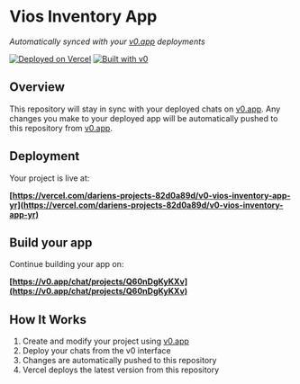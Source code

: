 # Vios Inventory App

*Automatically synced with your [v0.app](https://v0.app) deployments*

[![Deployed on Vercel](https://img.shields.io/badge/Deployed%20on-Vercel-black?style=for-the-badge&logo=vercel)](https://vercel.com/dariens-projects-82d0a89d/v0-vios-inventory-app-yr)
[![Built with v0](https://img.shields.io/badge/Built%20with-v0.app-black?style=for-the-badge)](https://v0.app/chat/projects/Q60nDgKyKXv)

## Overview

This repository will stay in sync with your deployed chats on [v0.app](https://v0.app).
Any changes you make to your deployed app will be automatically pushed to this repository from [v0.app](https://v0.app).

## Deployment

Your project is live at:

**[https://vercel.com/dariens-projects-82d0a89d/v0-vios-inventory-app-yr](https://vercel.com/dariens-projects-82d0a89d/v0-vios-inventory-app-yr)**

## Build your app

Continue building your app on:

**[https://v0.app/chat/projects/Q60nDgKyKXv](https://v0.app/chat/projects/Q60nDgKyKXv)**

## How It Works

1. Create and modify your project using [v0.app](https://v0.app)
2. Deploy your chats from the v0 interface
3. Changes are automatically pushed to this repository
4. Vercel deploys the latest version from this repository
